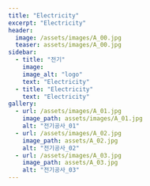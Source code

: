 ```yaml
---
title: "Electricity"
excerpt: "Electricity"
header:
  image: /assets/images/A_00.jpg
  teaser: assets/images/A_00.jpg
sidebar:
  - title: "전기"
    image: 
    image_alt: "logo"
    text: "Electricity"
  - title: "Electricity"
    text: "Electricity"
gallery:
  - url: /assets/images/A_01.jpg
    image_path: assets/images/A_01.jpg
    alt: "전기공사_01"
  - url: /assets/images/A_02.jpg
    image_path: assets/A_02.jpg
    alt: "전기공사_02"
  - url: /assets/images/A_03.jpg
    image_path: assets/A_03.jpg
    alt: "전기공사_03"
---
```



